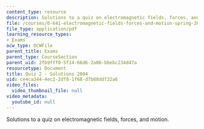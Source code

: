 ```yaml
---
content_type: resource
description: Solutions to a quiz on electromagnetic fields, forces, and motion.
file: /courses/6-641-electromagnetic-fields-forces-and-motion-spring-2005/ce4ca3444ec22df81f68d7b88ddf32a6_quiz2_solution.pdf
file_type: application/pdf
learning_resource_types:
- Exams
ocw_type: OCWFile
parent_title: Exams
parent_type: CourseSection
parent_uid: 2fb9fff0-5f14-66d6-2a06-bbebc234d47a
resourcetype: Document
title: Quiz 2 - Solutions 2004
uid: ce4ca344-4ec2-2df8-1f68-d7b88ddf32a6
video_files:
  video_thumbnail_file: null
video_metadata:
  youtube_id: null
---
```

Solutions to a quiz on electromagnetic fields, forces, and motion.

